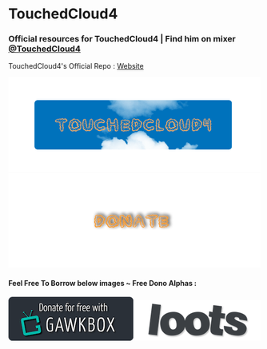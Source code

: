 # TouchedCloud4
### Official resources for TouchedCloud4 | Find him on mixer [@TouchedCloud4](https://mixer.com/TouchedCloud4)
TouchedCloud4's Official Repo : [Website](https://jeremysmai.github.io/TouchedCloud4/)

<img src="tcbanner.png">
<img src="donatetc.png">

#### Feel Free To Borrow below images ~ Free Dono Alphas :
<img src="GawkBox.png">
<img src="loots.png">
